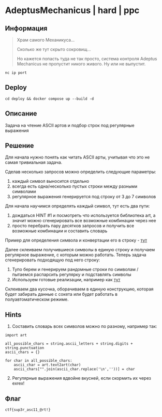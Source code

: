 # AdeptusMechanicus | hard | ppc

## Информация

> Храм самого Механикуса...
>
> Сколько же тут скрыто сокровищ...
>
> Но кажется попасть туда не так просто, система контроля Adeptus Mechanicus не пропустит никого живого. Ну или не выпустит.

`nc ip port`

## Deploy

```bash=
cd deploy && docker compose up --build -d
```

## Описание

Задача на чтение ASCII артов и подбор строк под регулярные выражения

## Решение

Для начала нужно понять как читать ASCII арты, учитывая что это не самая тривиальная задача.

Сделав несколько запросов можно определить следующие параметры:
1. каждый символ выносится отдельно
2. всегда есть одна/несколько пустых строки между разными символами
3. регулярное выражения генерируется под строку от 3 до 7 символов 

Для начала научимся определять каждый символ, тут есть два пути:
1. дождаться HINT #1 и посмотреть что используется библиотека art, а значит можно сгенерировать все возможные комбинации через нее
2. просто перебрать пару десятков запросов и получить все возможные комбинации и составить словарь

Пример для определения символа и конвертации его в строку - [тут](solve/ascii2text.py)

Далее склеиваем получившиеся символы в единую строку и получаем регулярное выражение, с которым можно работать. Теперь задача сгенерировать подходящую под него строку:
1. Тупо берем и генерируем рандомные строки по символам / пытаемся распарсить регулярку и подставлять символы
2. Используем готовые реализации, например как [тут](solve/rex2text.py)

Склеиваем два кусочка, оборачиваем в единую конструкцию, которая будет забирать данные с сокета или будет работать в полуавтоматическом режиме.

## Hints

1. Составить словарь всех символов можно по разному, например так:
```
import art

all_possible_chars = string.ascii_letters + string.digits + string.punctuation
ascii_chars = {}

for char in all_possible_chars:
    ascii_char = art.text2art(char)
    ascii_chars["".join(ascii_char.replace('\n',''))] = char
```

2. Регулярные выражения вдвойне вкусней, если скормить их через exrex!

## Флаг

`ctf{sup3r_asc11_@rt!}`

